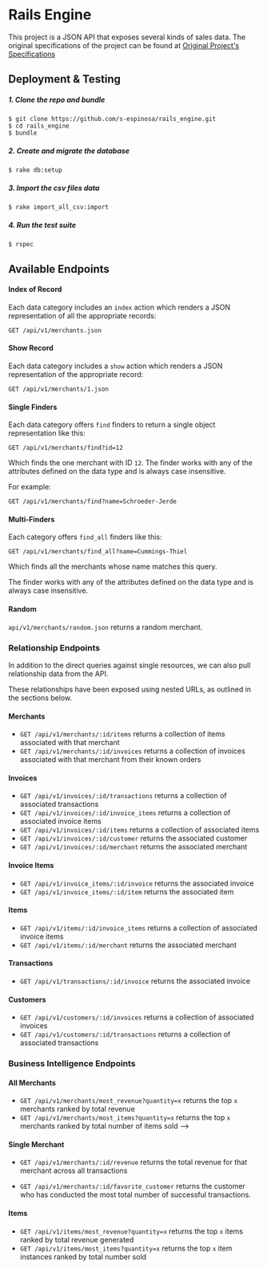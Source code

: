 # Rails Engine

This project is a JSON API that exposes several kinds of sales data. The original specifications of the project can be found at [Original Project's Specifications](https://github.com/turingschool/lesson_plans/blob/master/ruby_03-professional_rails_applications/rails_engine.md)

## Deployment & Testing

##### 1. Clone the repo and bundle
```
$ git clone https://github.com/s-espinosa/rails_engine.git
$ cd rails_engine
$ bundle
```
##### 2. Create and migrate the database
```
$ rake db:setup
```
##### 3. Import the csv files data
```
$ rake import_all_csv:import
```
##### 4. Run the test suite
```
$ rspec
```

## Available Endpoints

#### Index of Record

Each data category includes an `index` action which
renders a JSON representation of all the appropriate records:

`GET /api/v1/merchants.json`

#### Show Record

Each data category includes a `show` action which
renders a JSON representation of the appropriate record:

`GET /api/v1/merchants/1.json`

#### Single Finders

Each data category offers `find` finders to return a single object representation like this:

```
GET /api/v1/merchants/find?id=12
```

Which finds the one merchant with ID `12`. The finder works with any of the attributes defined on the data type and is always case insensitive.

For example:

```
GET /api/v1/merchants/find?name=Schroeder-Jerde
```

#### Multi-Finders

Each category offers `find_all` finders like this:

```
GET /api/v1/merchants/find_all?name=Cummings-Thiel
```

Which finds all the merchants whose name matches this query.

The finder works with any of the attributes defined on the data type and is always case insensitive.

#### Random

`api/v1/merchants/random.json` returns a random merchant.

### Relationship Endpoints

In addition to the direct queries against single resources, we can also pull relationship data from the API.

These relationships have been exposed using nested URLs, as outlined in the sections below.

#### Merchants

* `GET /api/v1/merchants/:id/items` returns a collection of items associated with that merchant
* `GET /api/v1/merchants/:id/invoices` returns a collection of invoices associated with that merchant from their known orders

#### Invoices

* `GET /api/v1/invoices/:id/transactions` returns a collection of associated transactions
* `GET /api/v1/invoices/:id/invoice_items` returns a collection of associated invoice items
* `GET /api/v1/invoices/:id/items` returns a collection of associated items
* `GET /api/v1/invoices/:id/customer` returns the associated customer
* `GET /api/v1/invoices/:id/merchant` returns the associated merchant

#### Invoice Items

* `GET /api/v1/invoice_items/:id/invoice` returns the associated invoice
* `GET /api/v1/invoice_items/:id/item` returns the associated item

#### Items

* `GET /api/v1/items/:id/invoice_items` returns a collection of associated invoice items
* `GET /api/v1/items/:id/merchant` returns the associated merchant

#### Transactions

* `GET /api/v1/transactions/:id/invoice` returns the associated invoice

#### Customers

* `GET /api/v1/customers/:id/invoices` returns a collection of associated invoices
* `GET /api/v1/customers/:id/transactions` returns a collection of associated transactions

### Business Intelligence Endpoints

#### All Merchants

* `GET /api/v1/merchants/most_revenue?quantity=x` returns the top `x` merchants ranked by total revenue
* `GET /api/v1/merchants/most_items?quantity=x` returns the top `x` merchants ranked by total number of items sold -->
<!-- * `GET /api/v1/merchants/revenue?date=x` returns the total revenue for date `x` across all merchants -->


#### Single Merchant

* `GET /api/v1/merchants/:id/revenue` returns the total revenue for that merchant across all transactions
<!-- * `GET /api/v1/merchants/:id/revenue?date=x` returns the total revenue for that merchant for a specific invoice date `x` -->
* `GET /api/v1/merchants/:id/favorite_customer` returns the customer who has conducted the most total number of successful transactions.
<!-- * `GET /api/v1/merchants/:id/customers_with_pending_invoices` returns a collection of customers which have pending (unpaid) invoices -->

#### Items

* `GET /api/v1/items/most_revenue?quantity=x` returns the top `x` items ranked by total revenue generated
* `GET /api/v1/items/most_items?quantity=x` returns the top `x` item instances ranked by total number sold
<!-- * `GET /api/v1/items/:id/best_day` returns the date with the most sales for the given item using the invoice date -->

<!-- #### Customers -->

<!-- * `GET /api/v1/customers/:id/favorite_merchant` returns a merchant where the customer has conducted the most successful transactions -->
